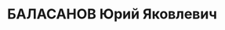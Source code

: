 ---
title: БАЛАСАНОВ Юрий Яковлевич
description: "Род.: 1914, г. Москва \n  Живет: г. Ереван \n  Поэт, переводчик, редактор.\
  \ Родился и ранние годы прожил в Москве. Затем, волею судьбы, он оказался в Баку,\
  \ где впервые печатаются его стихи и переводы. Многие критики того времени отмечают\
  \ его талант, пророчат славу поэта. В двадцать лет он уже член Союза писателей.\
  \ Но такой взлёт вскоре был прерван страшными условиями того времени – архипелаг\
  \ ГУЛАГ. Лишь десять лет спустя Вруйр Баласан возвращается в литературу, заново\
  \ начинает свой путь, но уже больше переводчика, чем поэта. \n  Григорян Аня (Российско-Армянский\
  \ (Славянский) университет) (2006)"
---
